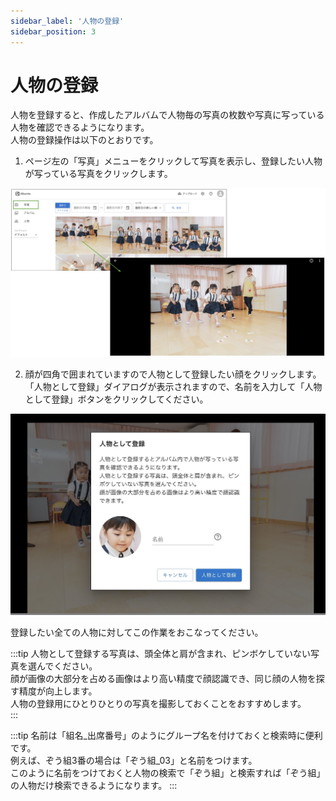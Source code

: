 ```yaml
---
sidebar_label: '人物の登録'
sidebar_position: 3
---
```


# 人物の登録
人物を登録すると、作成したアルバムで人物毎の写真の枚数や写真に写っている人物を確認できるようになります。  
人物の登録操作は以下のとおりです。

1. ページ左の「写真」メニューをクリックして写真を表示し、登録したい人物が写っている写真をクリックします。

 ![photos to photo button](/img/docs/photos-to-photo.jpg)

2. 顔が四角で囲まれていますので人物として登録したい顔をクリックします。  
「人物として登録」ダイアログが表示されますので、名前を入力して「人物として登録」ボタンをクリックしてください。

 <img src="/img/docs/save-as-person.jpg" width="650"/>

 登録したい全ての人物に対してこの作業をおこなってください。

:::tip
人物として登録する写真は、頭全体と肩が含まれ、ピンボケしていない写真を選んでください。  
顔が画像の大部分を占める画像はより高い精度で顔認識でき、同じ顔の人物を探す精度が向上します。  
人物の登録用にひとりひとりの写真を撮影しておくことをおすすめします。  
:::

:::tip
名前は「組名_出席番号」のようにグループ名を付けておくと検索時に便利です。  
例えば、ぞう組3番の場合は「ぞう組_03」と名前をつけます。  
このように名前をつけておくと人物の検索で「ぞう組」と検索すれば「ぞう組」の人物だけ検索できるようになります。
:::